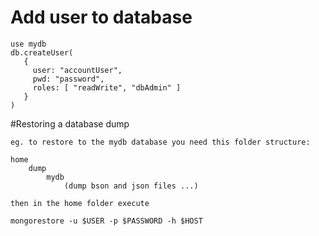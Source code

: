 # Add user to database

```
use mydb
db.createUser(
   {
     user: "accountUser",
     pwd: "password",
     roles: [ "readWrite", "dbAdmin" ]
   }
)
```

#Restoring a database dump

```
eg. to restore to the mydb database you need this folder structure:

home
    dump
        mydb
            (dump bson and json files ...)

then in the home folder execute 

mongorestore -u $USER -p $PASSWORD -h $HOST
```




